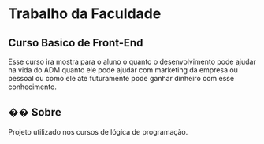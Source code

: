 # Trabalho da Faculdade 

## Curso Basico de Front-End

Esse curso ira mostra para o aluno o quanto o desenvolvimento pode ajudar na vida do ADM quanto
ele pode ajudar com marketing da empresa ou pessoal ou como ele ate futuramente pode ganhar 
dinheiro com esse conhecimento.

<h2>�� Sobre</h2>
<p>Projeto utilizado nos cursos de lógica de programação.</p>
